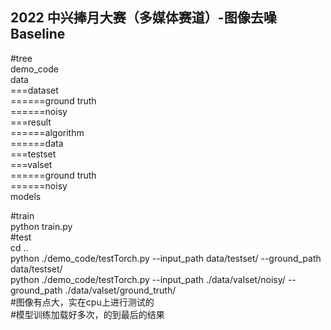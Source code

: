 ## 2022 中兴捧月大赛（多媒体赛道）-图像去噪 Baseline

#tree  
demo_code  
data  
===dataset  
======ground truth  
======noisy  
===result  
======algorithm  
======data  
===testset  
===valset  
======ground truth  
======noisy  
models  

#train  
python train.py  
#test  
cd ..  
python ./demo_code/testTorch.py --input_path data/testset/ --ground_path data/testset/  
python ./demo_code/testTorch.py --input_path ./data/valset/noisy/ --ground_path ./data/valset/ground_truth/  
#图像有点大，实在cpu上进行测试的  
#模型训练加载好多次，的到最后的结果  
